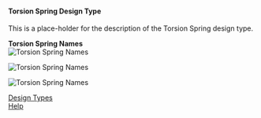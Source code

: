#### Torsion Spring Design Type

This is a place-holder for the description of the Torsion Spring design type.

**Torsion Spring Names**   
<img src="../../client/public/designtypes/Spring/Torsion/TorsionNames.png" alt="Torsion Spring Names"/>

<img src="https://raw.githubusercontent.com/thegrumpys/odop/master/client/public/designtypes/Spring/Torsion/TorsionNames.png" alt="Torsion Spring Names"/>   

![Torsion Spring Names](https://raw.githubusercontent.com/thegrumpys/odop/master/client/public/designtypes/Spring/Torsion/TorsionNames.png "Torsion Spring Names")   

[Design Types](./)   
[Help](../)   

<!---
Comment must be the last thing in the file.
Eclipse .md Preview suppresses display of everything after the comment header.

**Under Construction**   
This page is still a work in progress !   

-->

